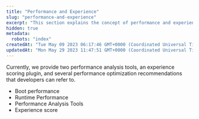 ```yaml
---
title: "Performance and Experience"
slug: "performance-and-experience"
excerpt: "This section explains the concept of performance and experience."
hidden: true
metadata: 
  robots: "index"
createdAt: "Tue May 09 2023 06:17:46 GMT+0000 (Coordinated Universal Time)"
updatedAt: "Mon May 29 2023 11:47:51 GMT+0000 (Coordinated Universal Time)"
---
```

Currently, we provide two performance analysis tools, an experience scoring plugin, and several performance optimization recommendations that developers can refer to.

- Boot performance
- Runtime Performance
- Performance Analysis Tools
- Experience score
